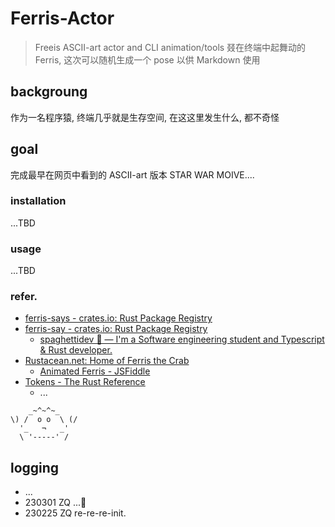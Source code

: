 # Ferris-Actor
> Freeis ASCII-art actor and CLI animation/tools
> 叕在终端中起舞动的 Ferris, 这次可以随机生成一个 pose 以供 Markdown 使用


## backgroung
作为一名程序猿, 终端几乎就是生存空间, 在这这里发生什么, 都不奇怪

## goal

完成最早在网页中看到的 ASCII-art 版本 STAR WAR MOIVE....

### installation

...TBD

### usage
...TBD



### refer.

- [ferris-says - crates.io: Rust Package Registry](https://crates.io/crates/ferris-says)
- [ferris-say - crates.io: Rust Package Registry](https://crates.io/crates/ferris-say)
    - [spaghettidev 🦀 — I'm a Software engineering student and Typescript & Rust developer.](https://spaghettidev.tech/posts/creating-a-cli-with-rust/)
- [Rustacean.net: Home of Ferris the Crab](https://rustacean.net/)
    - [Animated Ferris - JSFiddle](https://jsfiddle.net/Diggsey/3pdgh52r/embedded/result/)
- [Tokens - The Rust Reference](https://doc.rust-lang.org/reference/tokens.html#raw-string-literals)
    - ...


```
    _~^~^~_
\) /  o o  \ (/
  '_   ¬   _'
  \ '-----' /
```


## logging

- ...
- 230301 ZQ ...🦀
- 230225 ZQ re-re-re-init.





